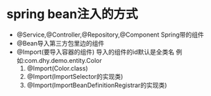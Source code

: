 # spring bean注入的方式
 * @Service,@Controller,@Repository,@Component Spring带的组件 
 * @Bean导入第三方包里边的组件
 * @Import(要导入容器的组件) 导入的组件的id默认是全类名 例如:com.dhy.demo.entity.Color  
   1) @Import(Color.class) 
   2) @Import(ImportSelector的实现类)  
   3) @Import(ImportBeanDefinitionRegistrar的实现类)